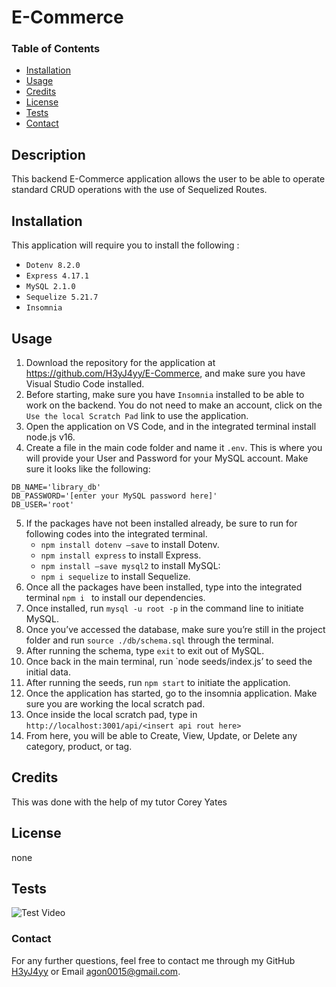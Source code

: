 
  # E-Commerce 

  ### Table of Contents

  - [Installation](#installation)
  - [Usage](#usage)
  - [Credits](#credits)
  - [License](#license)
  - [Tests](#tests)
  - [Contact](#contact)

  ## Description
  This backend E-Commerce application allows the user to be able to operate standard CRUD operations with the use of Sequelized Routes.

  ## Installation
  This application will require you to install the following :
  - `Dotenv 8.2.0`
  - `Express 4.17.1`
  - `MySQL 2.1.0`
  - `Sequelize 5.21.7`
  - `Insomnia `

  ## Usage
  1. Download the repository for the application at https://github.com/H3yJ4yy/E-Commerce, and make sure you have Visual Studio Code installed.
  2. Before starting, make sure you have `Insomnia` installed to be able to work on the backend. You do not need to make an account, click on the `Use the local Scratch Pad` link to use the application. 
  3. Open the application on VS Code, and in the integrated terminal install node.js v16.
  4. Create a file in the main code folder and name it `.env`. This is where you will provide your User and Password for your MySQL account. Make sure it looks like the following:
```
DB_NAME='library_db'
DB_PASSWORD='[enter your MySQL password here]'
DB_USER='root'
```
5. If the packages have not been installed already, be sure to run for following codes into the integrated terminal.
    * `npm install dotenv —save` to install Dotenv.
    * `npm install express` to install Express.
    * `npm install —save mysql2` to install MySQL:
    * `npm i sequelize` to install Sequelize.
6. Once all the packages have been installed, type into the integrated terminal `npm i ` to install our dependencies.
7. Once installed, run `mysql -u root -p` in the command line to initiate MySQL.
8. Once you’ve accessed the database, make sure you’re still in the project folder and run `source ./db/schema.sql` through the terminal.
9. After running the schema, type `exit` to exit out of MySQL. 
10. Once back in the main terminal, run `node seeds/index.js’ to seed the initial data.
11. After running the seeds, run `npm start` to  initiate the application.
12. Once the application has started,  go to the insomnia application. Make sure you are working the local scratch pad.
13. Once inside the local scratch pad, type in `http://localhost:3001/api/<insert api rout here>`
14. From here, you will be able to Create, View, Update, or Delete any category, product, or tag.


  ## Credits
  This was done with the help of my tutor Corey Yates
  
  ## License
  none 
 
  ## Tests
  
![Test Video](https://github.com/H3yJ4yy/E-Commerce/assets/143395836/5891e020-47fc-4917-91f2-40bd4e0a90ac)


  ### Contact 
  For any further questions, feel free to contact me through my GitHub [H3yJ4yy](https://github.com/H3yJ4yy) or Email [agon0015@gmail.com](mailto:agon0015@gmail.com).
